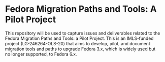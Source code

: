 # Fedora Migration Paths and Tools: A Pilot Project
This repository will be used to capture issues and deliverables related to the Fedora Migration Paths and Tools: a Pilot Project. This is an IMLS-funded project (LG-246264-OLS-20) that aims to develop, pilot, and document migration tools and paths to upgrade Fedora 3.x, which is widely used but no longer supported, to Fedora 6.x.
